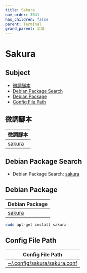 ```yaml
---
title: Sakura
nav_order: 3041
has_children: false
parent: Terminal
grand_parent: 工具
---
```



# Sakura


## Subject

* [微調腳本](#微調腳本)
* [Debian Package Search](#debian-package-search)
* [Debian Package](#debian-package)
* [Config File Path](#config-file-path)


## 微調腳本

| 微調腳本 |
| --- |
| [sakura](https://github.com/samwhelp/lingmo-adjustment/tree/main/prototype/main/tool-config/part/sakura) |


## Debian Package Search

* Debian Package Search: [sakura](https://packages.debian.org/search?searchon=names&keywords=sakura)


## Debian Package

| Debian Package |
| --- |
| [sakura](https://packages.debian.org/stable/sakura) |

``` sh
sudo apt-get install sakura
```


## Config File Path

| Config File Path |
| --- |
| [~/.config/sakura/sakura.conf](https://github.com/samwhelp/debian-adjustment/blob/main/prototype/tool/sakura/asset/overlay/etc/skel/.config/sakura/sakura.conf) |
